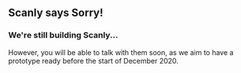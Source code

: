 ## Scanly says Sorry!
### We're still building Scanly...
However, you will be able to talk with them soon, as we aim to have a prototype ready before the start of December 2020.